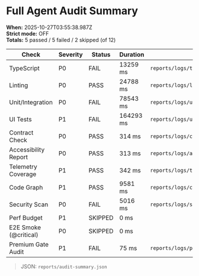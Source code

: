 # Full Agent Audit Summary

**When:** 2025-10-27T03:55:38.987Z  
**Strict mode:** OFF  
**Totals:** 5 passed / 5 failed / 2 skipped (of 12)

| Check | Severity | Status | Duration | Log |
|------|----------|--------|----------|-----|
| TypeScript | P0 | FAIL | 13259 ms | `reports/logs/typescript.log` |
| Linting | P0 | PASS | 24788 ms | `reports/logs/linting.log` |
| Unit/Integration | P0 | FAIL | 78543 ms | `reports/logs/unit/integration.log` |
| UI Tests | P1 | FAIL | 164293 ms | `reports/logs/ui_tests.log` |
| Contract Check | P0 | PASS | 314 ms | `reports/logs/contract_check.log` |
| Accessibility Report | P0 | PASS | 313 ms | `reports/logs/accessibility_report.log` |
| Telemetry Coverage | P1 | PASS | 342 ms | `reports/logs/telemetry_coverage.log` |
| Code Graph | P1 | PASS | 9581 ms | `reports/logs/code_graph.log` |
| Security Scan | P0 | FAIL | 5016 ms | `reports/logs/security_scan.log` |
| Perf Budget | P1 | SKIPPED | 0 ms |  |
| E2E Smoke (@critical) | P0 | SKIPPED | 0 ms |  |
| Premium Gate Audit | P1 | FAIL | 75 ms | `reports/logs/premium_gate_audit.log` |

> JSON: `reports/audit-summary.json` 
